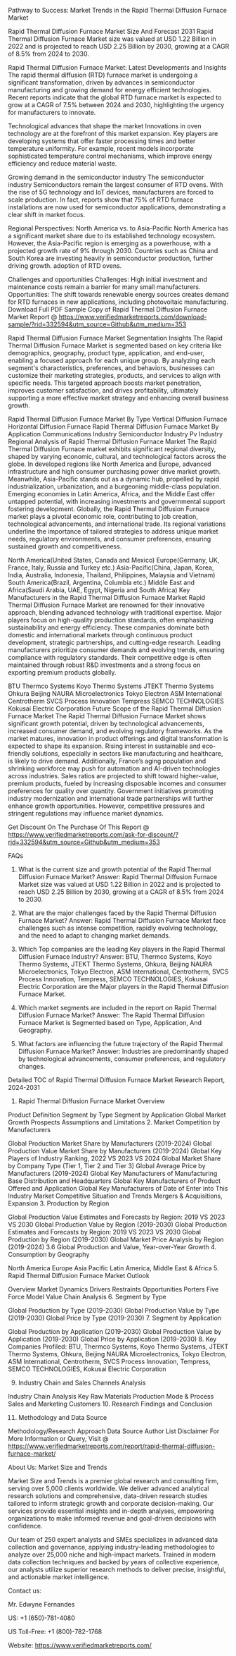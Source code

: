 Pathway to Success: Market Trends in the Rapid Thermal Diffusion Furnace Market


Rapid Thermal Diffusion Furnace Market Size And Forecast 2031
Rapid Thermal Diffusion Furnace Market size was valued at USD 1.22 Billion in 2022 and is projected to reach USD 2.25 Billion by 2030, growing at a CAGR of 8.5% from 2024 to 2030.

Rapid Thermal Diffusion Furnace Market: Latest Developments and Insights
The rapid thermal diffusion (RTD) furnace market is undergoing a significant transformation, driven by advances in semiconductor manufacturing and growing demand for energy efficient technologies. Recent reports indicate that the global RTD furnace market is expected to grow at a CAGR of 7.5% between 2024 and 2030, highlighting the urgency for manufacturers to innovate.

Technological advances that shape the market
Innovations in oven technology are at the forefront of this market expansion. Key players are developing systems that offer faster processing times and better temperature uniformity. For example, recent models incorporate sophisticated temperature control mechanisms, which improve energy efficiency and reduce material waste.

Growing demand in the semiconductor industry
The semiconductor industry Semiconductors remain the largest consumer of RTD ovens. With the rise of 5G technology and IoT devices, manufacturers are forced to scale production. In fact, reports show that 75% of RTD furnace installations are now used for semiconductor applications, demonstrating a clear shift in market focus.

Regional Perspectives: North America vs. to Asia-Pacific
North America has a significant market share due to its established technology ecosystem. However, the Asia-Pacific region is emerging as a powerhouse, with a projected growth rate of 9% through 2030. Countries such as China and South Korea are investing heavily in semiconductor production, further driving growth. adoption of RTD ovens.

Challenges and opportunities
Challenges: High initial investment and maintenance costs remain a barrier for many small manufacturers.
Opportunities: The shift towards renewable energy sources creates demand for RTD furnaces in new applications, including photovoltaic manufacturing.
Download Full PDF Sample Copy of Rapid Thermal Diffusion Furnace Market Report @ https://www.verifiedmarketreports.com/download-sample/?rid=332594&utm_source=Github&utm_medium=353

Rapid Thermal Diffusion Furnace Market Segmentation Insights
The Rapid Thermal Diffusion Furnace Market is segmented based on key criteria like demographics, geography, product type, application, and end-user, enabling a focused approach for each unique group. By analyzing each segment's characteristics, preferences, and behaviors, businesses can customize their marketing strategies, products, and services to align with specific needs. This targeted approach boosts market penetration, improves customer satisfaction, and drives profitability, ultimately supporting a more effective market strategy and enhancing overall business growth.

Rapid Thermal Diffusion Furnace Market By Type
Vertical Diffusion Furnace
Horizontal Diffusion Furnace
Rapid Thermal Diffusion Furnace Market By Application
Communications Industry
Semiconductor Industry
Pv Industry
Regional Analysis of Rapid Thermal Diffusion Furnace Market
The Rapid Thermal Diffusion Furnace market exhibits significant regional diversity, shaped by varying economic, cultural, and technological factors across the globe. In developed regions like North America and Europe, advanced infrastructure and high consumer purchasing power drive market growth. Meanwhile, Asia-Pacific stands out as a dynamic hub, propelled by rapid industrialization, urbanization, and a burgeoning middle-class population. Emerging economies in Latin America, Africa, and the Middle East offer untapped potential, with increasing investments and governmental support fostering development. Globally, the Rapid Thermal Diffusion Furnace market plays a pivotal economic role, contributing to job creation, technological advancements, and international trade. Its regional variations underline the importance of tailored strategies to address unique market needs, regulatory environments, and consumer preferences, ensuring sustained growth and competitiveness.

North America(United States, Canada and Mexico)
Europe(Germany, UK, France, Italy, Russia and Turkey etc.)
Asia-Pacific(China, Japan, Korea, India, Australia, Indonesia, Thailand, Philippines, Malaysia and Vietnam)
South America(Brazil, Argentina, Columbia etc.)
Middle East and Africa(Saudi Arabia, UAE, Egypt, Nigeria and South Africa)
Key Manufacturers in the Rapid Thermal Diffusion Furnace Market
Rapid Thermal Diffusion Furnace Market are renowned for their innovative approach, blending advanced technology with traditional expertise. Major players focus on high-quality production standards, often emphasizing sustainability and energy efficiency. These companies dominate both domestic and international markets through continuous product development, strategic partnerships, and cutting-edge research. Leading manufacturers prioritize consumer demands and evolving trends, ensuring compliance with regulatory standards. Their competitive edge is often maintained through robust R&D investments and a strong focus on exporting premium products globally.

BTU
Thermco Systems
Koyo Thermo Systems
JTEKT Thermo Systems
Ohkura
Beijing NAURA Microelectronics
Tokyo Electron
ASM International
Centrotherm
SVCS Process Innovation
Tempress
SEMCO TECHNOLOGIES
Kokusai Electric Corporation
Future Scope of the Rapid Thermal Diffusion Furnace Market
The Rapid Thermal Diffusion Furnace Market shows significant growth potential, driven by technological advancements, increased consumer demand, and evolving regulatory frameworks. As the market matures, innovation in product offerings and digital transformation is expected to shape its expansion. Rising interest in sustainable and eco-friendly solutions, especially in sectors like manufacturing and healthcare, is likely to drive demand. Additionally, France’s aging population and shrinking workforce may push for automation and AI-driven technologies across industries. Sales ratios are projected to shift toward higher-value, premium products, fueled by increasing disposable incomes and consumer preferences for quality over quantity. Government initiatives promoting industry modernization and international trade partnerships will further enhance growth opportunities. However, competitive pressures and stringent regulations may influence market dynamics.

Get Discount On The Purchase Of This Report @ https://www.verifiedmarketreports.com/ask-for-discount/?rid=332594&utm_source=Github&utm_medium=353

FAQs
1. What is the current size and growth potential of the Rapid Thermal Diffusion Furnace Market?
Answer: Rapid Thermal Diffusion Furnace Market size was valued at USD 1.22 Billion in 2022 and is projected to reach USD 2.25 Billion by 2030, growing at a CAGR of 8.5% from 2024 to 2030.

2. What are the major challenges faced by the Rapid Thermal Diffusion Furnace Market?
Answer: Rapid Thermal Diffusion Furnace Market face challenges such as intense competition, rapidly evolving technology, and the need to adapt to changing market demands.

3. Which Top companies are the leading Key players in the Rapid Thermal Diffusion Furnace Industry?
Answer: BTU, Thermco Systems, Koyo Thermo Systems, JTEKT Thermo Systems, Ohkura, Beijing NAURA Microelectronics, Tokyo Electron, ASM International, Centrotherm, SVCS Process Innovation, Tempress, SEMCO TECHNOLOGIES, Kokusai Electric Corporation are the Major players in the Rapid Thermal Diffusion Furnace Market.

4. Which market segments are included in the report on Rapid Thermal Diffusion Furnace Market?
Answer: The Rapid Thermal Diffusion Furnace Market is Segmented based on Type, Application, And Geography.

5. What factors are influencing the future trajectory of the Rapid Thermal Diffusion Furnace Market?
Answer: Industries are predominantly shaped by technological advancements, consumer preferences, and regulatory changes.

Detailed TOC of Rapid Thermal Diffusion Furnace Market Research Report, 2024-2031
1. Rapid Thermal Diffusion Furnace Market Overview

Product Definition
Segment by Type
Segment by Application
Global Market Growth Prospects
Assumptions and Limitations
2. Market Competition by Manufacturers

Global Production Market Share by Manufacturers (2019-2024)
Global Production Value Market Share by Manufacturers (2019-2024)
Global Key Players of Industry Ranking, 2022 VS 2023 VS 2024
Global Market Share by Company Type (Tier 1, Tier 2 and Tier 3)
Global Average Price by Manufacturers (2019-2024)
Global Key Manufacturers of Manufacturing Base Distribution and Headquarters
Global Key Manufacturers of Product Offered and Application
Global Key Manufacturers of Date of Enter into This Industry
Market Competitive Situation and Trends
Mergers & Acquisitions, Expansion
3. Production by Region

Global Production Value Estimates and Forecasts by Region: 2019 VS 2023 VS 2030
Global Production Value by Region (2019-2030)
Global Production Estimates and Forecasts by Region: 2019 VS 2023 VS 2030
Global Production by Region (2019-2030)
Global Market Price Analysis by Region (2019-2024) 3.6 Global Production and Value, Year-over-Year Growth
4. Consumption by Geography

North America
Europe
Asia Pacific
Latin America, Middle East & Africa
5. Rapid Thermal Diffusion Furnace Market Outlook

Overview
Market Dynamics
Drivers
Restraints
Opportunities
Porters Five Force Model
Value Chain Analysis 
6. Segment by Type

Global Production by Type (2019-2030)
Global Production Value by Type (2019-2030)
Global Price by Type (2019-2030)
7. Segment by Application

Global Production by Application (2019-2030)
Global Production Value by Application (2019-2030)
Global Price by Application (2019-2030)
8. Key Companies Profiled: BTU, Thermco Systems, Koyo Thermo Systems, JTEKT Thermo Systems, Ohkura, Beijing NAURA Microelectronics, Tokyo Electron, ASM International, Centrotherm, SVCS Process Innovation, Tempress, SEMCO TECHNOLOGIES, Kokusai Electric Corporation

9. Industry Chain and Sales Channels Analysis

Industry Chain Analysis
Key Raw Materials
Production Mode & Process
Sales and Marketing
Customers
10. Research Findings and Conclusion

11. Methodology and Data Source

Methodology/Research Approach
Data Source
Author List
Disclaimer
For More Information or Query, Visit @ https://www.verifiedmarketreports.com/report/rapid-thermal-diffusion-furnace-market/

About Us: Market Size and Trends

Market Size and Trends is a premier global research and consulting firm, serving over 5,000 clients worldwide. We deliver advanced analytical research solutions and comprehensive, data-driven research studies tailored to inform strategic growth and corporate decision-making. Our services provide essential insights and in-depth analyses, empowering organizations to make informed revenue and goal-driven decisions with confidence.

Our team of 250 expert analysts and SMEs specializes in advanced data collection and governance, applying industry-leading methodologies to analyze over 25,000 niche and high-impact markets. Trained in modern data collection techniques and backed by years of collective experience, our analysts utilize superior research methods to deliver precise, insightful, and actionable market intelligence.

Contact us:

Mr. Edwyne Fernandes

US: +1 (650)-781-4080

US Toll-Free: +1 (800)-782-1768

Website: https://www.verifiedmarketreports.com/
